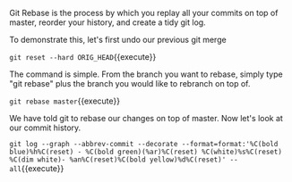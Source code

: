Git Rebase is the process by which you replay all your commits on top of master, reorder your history, and create a tidy git log.  

To demonstrate this, let's first undo our previous git merge

`git reset --hard ORIG_HEAD`{{execute}}

The command is simple.  From the branch you want to rebase, simply type "git rebase" plus the branch you would like to rebranch on top of.

`git rebase master`{{execute}}

We have told git to rebase our changes on top of master.  Now let's look at our commit history.

`git log --graph --abbrev-commit --decorate --format=format:'%C(bold blue)%h%C(reset) - %C(bold green)(%ar)%C(reset) %C(white)%s%C(reset) %C(dim white)- %an%C(reset)%C(bold yellow)%d%C(reset)' --all`{{execute}}